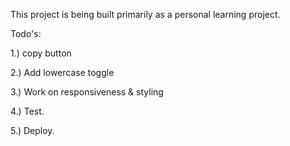 This project is being built primarily as a personal learning project.


Todo's:

1.) copy button

2.) Add lowercase toggle

3.) Work on responsiveness & styling

4.) Test.

5.) Deploy.


